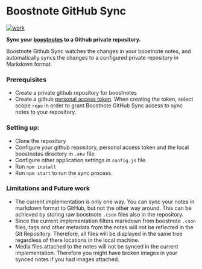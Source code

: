 # Boostnote GitHub Sync

[![work](https://img.shields.io/badge/work-In_Progress-brightgreen.svg?style=flat-square)]() 

**Sync your [boostnotes](https://boostnote.io/) to a Github private repository.**

Boostnote Github Sync watches the changes in your boostnote notes, and automatically syncs the changes to a configured private repository in Markdown format.

### Prerequisites

- Create a private github repository for boostnotes
- Create a github [personal access token](https://help.github.com/articles/creating-a-personal-access-token-for-the-command-line/). When creating the token, select scope `repo` in order to grant Boostnote GitHub Sync access to sync notes to your repository. 

### Setting up:

- Clone the repository
- Configure your github repository, personal access token and the local boostnotes directory in `.env` file.
- Configure other application settings in `config.js` file.
- Run `npm install`
- Run `npm start` to run the sync process.

### Limitations and Future work

- The current implementation is only one way. You can sync your notes in markdown format to GitHub, but not the other way around. This can be achieved by storing raw boostnote `.cson` files also in the repository.
- Since the current implementation filters markdown from boostnote `.cson` files, tags and other metadata from the notes will not be reflected in the Git Repository. Therefore, all files will be displayed in the same tree regardless of there locations in the local machine.
- Media files attached to the notes will not be synced in the current implementation. Therefore you might have broken images in your synced notes if you had images attached.


